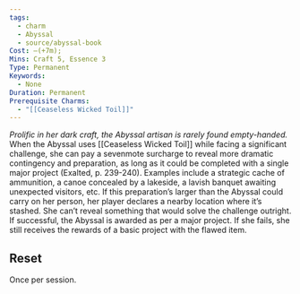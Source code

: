 ```yaml
---
tags:
  - charm
  - Abyssal
  - source/abyssal-book
Cost: —(+7m); 
Mins: Craft 5, Essence 3
Type: Permanent
Keywords:
  - None
Duration: Permanent
Prerequisite Charms:
  - "[[Ceaseless Wicked Toil]]"
---
```

*Prolific in her dark craft, the Abyssal artisan is rarely found empty-handed.*
When the Abyssal uses [[Ceaseless Wicked Toil]] while facing a significant challenge, she can pay a sevenmote surcharge to reveal more dramatic contingency and preparation, as long as it could be completed with a single major project (Exalted, p. 239-240). Examples include a strategic cache of ammunition, a canoe concealed by a lakeside, a lavish banquet awaiting unexpected visitors, etc.
If this preparation’s larger than the Abyssal could carry on her person, her player declares a nearby location where it’s stashed. She can’t reveal something that would solve the challenge outright.
If successful, the Abyssal is awarded as per a major project. If she fails, she still receives the rewards of a basic project with the flawed item.
## Reset 
Once per session.